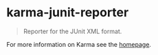 # karma-junit-reporter

> Reporter for the JUnit XML format.

For more information on Karma see the [homepage].


[homepage]: http://karma-runner.github.com
